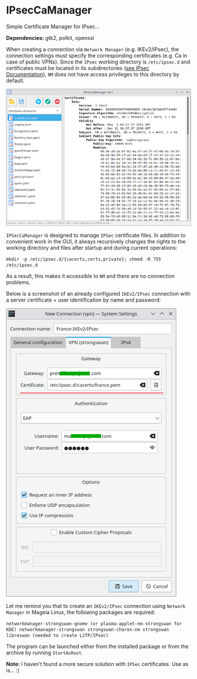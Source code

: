 # IPsecCaManager

Simple Certificate Manager for IPsec...

**Dependencies:** gtk2, polkit, openssl

When creating a connection via `Network Manager` (e.g. IKEv2/IPsec), the connection settings must specify the corresponding certificates (e.g. Ca in case of public VPNs). Since the `IPsec` working directory is `/etc/ipsec.d` and certificates must be located in its subdirectories ([see IPsec Documentation](https://wiki.strongswan.org/projects/strongswan/wiki/IpsecDirectory/5)), `NM` does not have access privileges to this directory by default.

![](https://github.com/AKotov-dev/IPsecCaManager/blob/main/ScreenShot1.png)

`IPSecCaManager` is designed to manage `IPSec` certificate files. In addition to convenient work in the GUI, it always recursively changes the rights to the working directory and files after startup and during current operations:
```
mkdir -p /etc/ipsec.d/{cacerts,certs,private}; chmod -R 755 /etc/ipsec.d
```
As a result, this makes it accessible to `NM` and there are no connection problems.

Below is a screenshot of an already configured `IKEv2/IPsec` connection with a server certificate + user identification by name and password:

![](https://github.com/AKotov-dev/IPsecCaManager/blob/main/ScreenShot2.png)

Let me remind you that to create an `IKEv2/IPsec` connection using `Network Manager` in Mageia Linux, the following packages are required:
```
networkmanager-strongswan-gnome (or plasma-applet-nm-strongswan for KDE) networkmanager-strongswan strongswan-charon-nm strongswan libreswan (needed to create L2TP/IPsec)
```

The program can be launched either from the installed package or from the archive by running `StartAsRoot`.

**Note:** I haven't found a more secure solution with `IPSec` certificates. Use as is... :)
